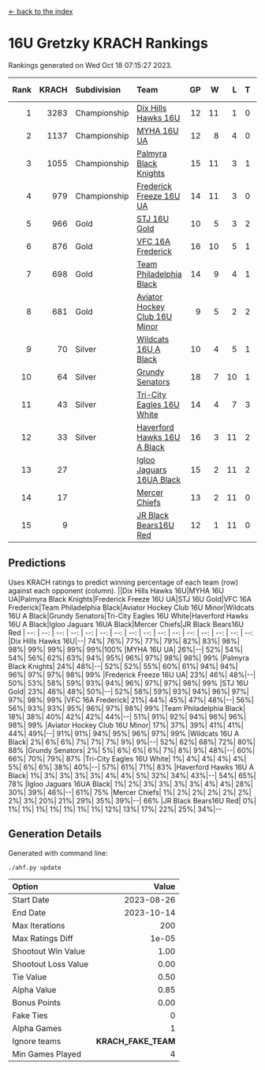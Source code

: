 [<- back to the index](readme.md)
# 16U Gretzky KRACH Rankings
Rankings generated on Wed Oct 18 07:15:27 2023.

Rank|KRACH|Subdivision|Team|GP|W|L|T|OTW|OTL|SoS|Exp Wins|Win Diff
---:|---:|:---|:---|---:|---:|---:|---:|---:|---:|---:|---:|---:
1|3283|Championship|[Dix Hills Hawks 16U](https://gamesheetstats.com/seasons/3659/teams/140688/schedule)|12|11|1|0|1|0|368|11.8|-0.0
2|1137|Championship|[MYHA 16U UA](https://gamesheetstats.com/seasons/3659/teams/140695/schedule)|12|8|4|0|2|1|759|8.8|-0.0
3|1055|Championship|[Palmyra Black Knights](https://gamesheetstats.com/seasons/3659/teams/140696/schedule)|15|11|3|1|2|0|449|12.3|-0.0
4|979|Championship|[Frederick Freeze 16U UA](https://gamesheetstats.com/seasons/3659/teams/140689/schedule)|14|11|3|0|0|0|373|11.8|-0.0
5|966|Gold|[STJ 16U Gold](https://gamesheetstats.com/seasons/3659/teams/140697/schedule)|10|5|3|2|1|0|861|6.8|-0.0
6|876|Gold|[VFC 16A Frederick](https://gamesheetstats.com/seasons/3659/teams/140700/schedule)|16|10|5|1|0|2|835|11.3|-0.0
7|698|Gold|[Team Philadelphia Black](https://gamesheetstats.com/seasons/3659/teams/140698/schedule)|14|9|4|1|1|1|636|10.3|-0.0
8|681|Gold|[Aviator Hockey Club 16U Minor](https://gamesheetstats.com/seasons/3659/teams/140687/schedule)|9|5|2|2|2|1|493|6.8|-0.0
9|70|Silver|[Wildcats 16U A Black](https://gamesheetstats.com/seasons/3659/teams/140725/schedule)|10|4|5|1|0|0|565|5.4|0.0
10|64|Silver|[Grundy Senators](https://gamesheetstats.com/seasons/3659/teams/140690/schedule)|18|7|10|1|0|0|404|8.4|0.0
11|43|Silver|[Tri-City Eagles 16U White](https://gamesheetstats.com/seasons/3659/teams/140699/schedule)|14|4|7|3|0|1|274|6.4|0.0
12|33|Silver|[Haverford Hawks 16U A Black](https://gamesheetstats.com/seasons/3659/teams/140691/schedule)|16|3|11|2|0|1|575|4.9|0.0
13|27||[Igloo Jaguars 16UA Black](https://gamesheetstats.com/seasons/3659/teams/140692/schedule)|15|2|11|2|0|2|916|3.9|0.0
14|17||[Mercer Chiefs](https://gamesheetstats.com/seasons/3659/teams/140694/schedule)|13|2|11|0|0|0|876|2.9|0.0
15|9||[JR Black Bears16U Red](https://gamesheetstats.com/seasons/3659/teams/140693/schedule)|12|1|11|0|0|0|364|1.9|0.0

## Predictions
Uses KRACH ratings to predict winning percentage of each team (row) against each opponent (column).
||Dix Hills Hawks 16U|MYHA 16U UA|Palmyra Black Knights|Frederick Freeze 16U UA|STJ 16U Gold|VFC 16A Frederick|Team Philadelphia Black|Aviator Hockey Club 16U Minor|Wildcats 16U A Black|Grundy Senators|Tri-City Eagles 16U White|Haverford Hawks 16U A Black|Igloo Jaguars 16UA Black|Mercer Chiefs|JR Black Bears16U Red
| --: | --: | --: | --: | --: | --: | --: | --: | --: | --: | --: | --: | --: | --: | --: | --: 
|Dix Hills Hawks 16U|--| 74%| 76%| 77%| 77%| 79%| 82%| 83%| 98%| 98%| 99%| 99%| 99%| 99%|100%
|MYHA 16U UA| 26%|--| 52%| 54%| 54%| 56%| 62%| 63%| 94%| 95%| 96%| 97%| 98%| 98%| 99%
|Palmyra Black Knights| 24%| 48%|--| 52%| 52%| 55%| 60%| 61%| 94%| 94%| 96%| 97%| 97%| 98%| 99%
|Frederick Freeze 16U UA| 23%| 46%| 48%|--| 50%| 53%| 58%| 59%| 93%| 94%| 96%| 97%| 97%| 98%| 99%
|STJ 16U Gold| 23%| 46%| 48%| 50%|--| 52%| 58%| 59%| 93%| 94%| 96%| 97%| 97%| 98%| 99%
|VFC 16A Frederick| 21%| 44%| 45%| 47%| 48%|--| 56%| 56%| 93%| 93%| 95%| 96%| 97%| 98%| 99%
|Team Philadelphia Black| 18%| 38%| 40%| 42%| 42%| 44%|--| 51%| 91%| 92%| 94%| 96%| 96%| 98%| 99%
|Aviator Hockey Club 16U Minor| 17%| 37%| 39%| 41%| 41%| 44%| 49%|--| 91%| 91%| 94%| 95%| 96%| 97%| 99%
|Wildcats 16U A Black|  2%|  6%|  6%|  7%|  7%|  7%|  9%|  9%|--| 52%| 62%| 68%| 72%| 80%| 88%
|Grundy Senators|  2%|  5%|  6%|  6%|  6%|  7%|  8%|  9%| 48%|--| 60%| 66%| 70%| 79%| 87%
|Tri-City Eagles 16U White|  1%|  4%|  4%|  4%|  4%|  5%|  6%|  6%| 38%| 40%|--| 57%| 61%| 71%| 83%
|Haverford Hawks 16U A Black|  1%|  3%|  3%|  3%|  3%|  4%|  4%|  5%| 32%| 34%| 43%|--| 54%| 65%| 78%
|Igloo Jaguars 16UA Black|  1%|  2%|  3%|  3%|  3%|  3%|  4%|  4%| 28%| 30%| 39%| 46%|--| 61%| 75%
|Mercer Chiefs|  1%|  2%|  2%|  2%|  2%|  2%|  2%|  3%| 20%| 21%| 29%| 35%| 39%|--| 66%
|JR Black Bears16U Red|  0%|  1%|  1%|  1%|  1%|  1%|  1%|  1%| 12%| 13%| 17%| 22%| 25%| 34%|--

## Generation Details

Generated with command line:
```
./ahf.py update
```

| Option | Value |
| :----- | ----: |
| Start Date | 2023-08-26 |
| End Date | 2023-10-14 |
| Max Iterations | 200 |
| Max Ratings Diff | 1e-05 |
| Shootout Win Value | 1.00 |
| Shootout Loss Value | 0.00 |
| Tie Value | 0.50 |
| Alpha Value | 0.85 |
| Bonus Points | 0.00 |
| Fake Ties | 0 |
| Alpha Games | 1 |
| Ignore teams | __KRACH_FAKE_TEAM__ |
| Min Games Played | 4 |


